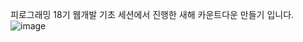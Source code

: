 피로그래밍 18기 웹개발 기초 세션에서 진행한 새해 카운트다운 만들기 입니다.
![image](https://user-images.githubusercontent.com/55528304/221563373-96a79a8e-b847-4a55-9c11-bc6b5f4e881c.png)
